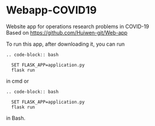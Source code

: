 # Webapp-COVID19
Website app for operations research problems in COVID-19  
Based on https://github.com/Huiwen-git/Web-app

To run this app, after downloading it, you can run

    .. code-block:: bash

      SET FLASK_APP=application.py
      flask run
    
in cmd or 

    .. code-block:: bash

      SET FLASK_APP=application.py
      flask run

in Bash. 